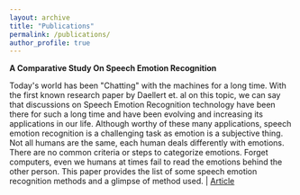 ```yaml
---
layout: archive
title: "Publications"
permalink: /publications/
author_profile: true
---
```



**A Comparative Study On Speech Emotion Recognition**

Today's world has been "Chatting" with the machines for a long time. With the first known research paper by Daellert et. al on this topic, we can say that discussions on Speech Emotion Recognition technology have been there for such a long time and have been evolving and increasing its applications in our life. Although worthy of these many applications, speech emotion recognition is a challenging task as emotion is a subjective thing. Not all humans are the same, each human deals differently with emotions. There are no common criteria or steps to categorize emotions. Forget computers, even we humans at times fail to read the emotions behind the other person. This paper provides the list of some speech emotion recognition methods and a glimpse of method used.
| [Article](https://doi.org/10.47607/ijresm.2020.366)




<!-- {% if author.googlescholar %}
  You can also find my articles on <u><a href="{{author.googlescholar}}">my Google Scholar profile</a>.</u>
{% endif %}

{% include base_path %}

{% for post in site.publications reversed %}
  {% include archive-single.html %}
{% endfor %}
 -->
